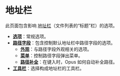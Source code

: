 # 地址栏

此页面包含影响 [地址栏](/Manual/basic_concepts/the_lister/navigation/file_display_border.zh.md)（文件列表的“标题”栏）的选项。

- **[选项](/Manual/preferences/preferences_categories/location_bar/options.zh.md)**：常规选项。
- **[路径字段](/Manual/preferences/preferences_categories/location_bar/path_fields/README.zh.md)**：包含控制默认地址栏中路径字段的选项。
  - **[外观](/Manual/preferences/preferences_categories/location_bar/path_fields/appearance.zh.md)**：与路径字段外观相关的选项。
  - **[菜单](/Manual/preferences/preferences_categories/location_bar/path_fields/menus.zh.md)**：控制路径字段弹出菜单。
  - **[路径补全](/Manual/preferences/preferences_categories/location_bar/path_fields/path_completion.zh.md)**：在键入时，Opus 如何自动补全路径。
- **[工具栏](/Manual/preferences/preferences_categories/location_bar/toolbars.zh.md)**：选择构成地址栏的工具栏。